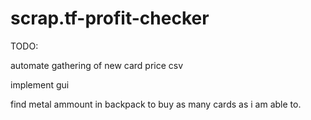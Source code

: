 # scrap.tf-profit-checker

TODO:
  
  automate gathering of new card price csv
  
  implement gui
  
  find metal ammount in backpack to buy as many cards as i am able to.
